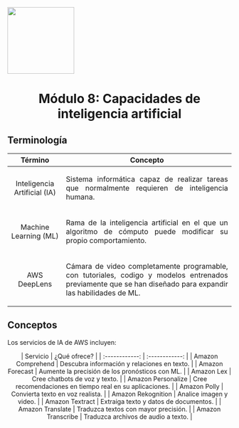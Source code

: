<p align="left">
  <img src="https://semanadelcannabis.cayetano.edu.pe/assets/img/logo-upch.png" width="150">
  <h1 align="center">Módulo 8: Capacidades de inteligencia artificial</h1>
</p>

## Terminología

| Término  | Concepto  |
| :------------: | :------------: |
| Inteligencia Artificial (IA)  | <p align="justify">Sistema informática capaz de realizar tareas que normalmente requieren de inteligencia humana.</p>  |
| Machine Learning (ML)  | <p align="justify">Rama de la inteligencia artificial en el que un algoritmo de cómputo puede modificar su propio comportamiento.</p>  |
| AWS DeepLens  | <p align="justify">Cámara de video completamente programable, con tutoriales, codigo y modelos entrenados previamente que se han diseñado para expandir las habilidades de ML.</p>  |

## Conceptos
Los servicios de IA de AWS incluyen:

<center>
| Servicio  | ¿Qué ofrece?  |
| :------------: | :------------: |
| Amazon Comprehend  | Descubra información y relaciones en texto.  |
| Amazon Forecast  | Aumente la precisión de los pronósticos con ML.  |
| Amazon Lex  | Cree chatbots de voz y texto.  |
| Amazon Personalize  | Cree recomendaciones en tiempo real en su aplicaciones.  |
| Amazon Polly  | Convierta texto en voz realista.  |
| Amazon Rekognition  | Analice imagen y video.  |
| Amazon Textract  | Extraiga texto y datos de documentos.  |
| Amazon Translate  | Traduzca textos con mayor precisión.  |
| Amazon Transcribe  | Traduzca archivos de audio a texto.  |
</center>
